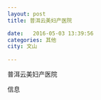```yaml
--- 
layout: post 
title: 普洱云美妇产医院

date:   2016-05-03 13:39:56 
categories: 其他  
city: 文山
  
--- 
```

   
普洱云美妇产医院

信息

